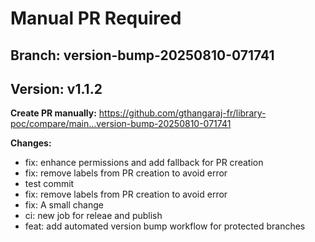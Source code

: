 # Manual PR Required

## Branch: version-bump-20250810-071741
## Version: v1.1.2

**Create PR manually:**
https://github.com/gthangaraj-fr/library-poc/compare/main...version-bump-20250810-071741

**Changes:**
- fix: enhance permissions and add fallback for PR creation
- fix: remove labels from PR creation to avoid error
- test commit
- fix: remove labels from PR creation to avoid error
- fix: A small change
- ci: new job for releae and publish
- feat: add automated version bump workflow for protected branches
